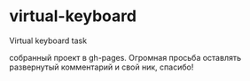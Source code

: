 # virtual-keyboard
Virtual keyboard task

собранный проект в gh-pages. Огромная просьба оставлять развернутый комментарий и свой ник, спасибо!
